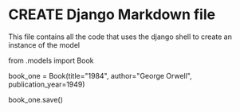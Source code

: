 # CREATE Django Markdown file

This file contains all the code that uses the django shell to create an instance of the model

from .models import Book

book_one = Book(title="1984", author="George Orwell", publication_year=1949)

book_one.save() 
